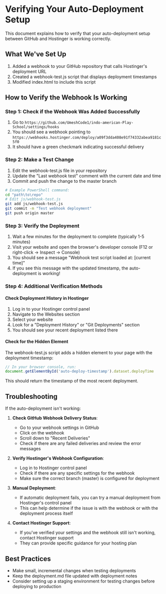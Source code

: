 # Verifying Your Auto-Deployment Setup

This document explains how to verify that your auto-deployment setup between GitHub and Hostinger is working correctly.

## What We've Set Up

1. Added a webhook to your GitHub repository that calls Hostinger's deployment URL
2. Created a webhook-test.js script that displays deployment timestamps
3. Modified index.html to include this script

## How to Verify the Webhook Is Working

### Step 1: Check if the Webhook Was Added Successfully

1. Go to `https://github.com/UmeshCode1/indo-american-Play-School/settings/hooks`
2. You should see a webhook pointing to `https://webhooks.hostinger.com/deploy/a09f3dda408e91f74332abea9181c5f0`
3. It should have a green checkmark indicating successful delivery

### Step 2: Make a Test Change

1. Edit the webhook-test.js file in your repository
2. Update the "Last webhook test" comment with the current date and time
3. Commit and push the change to the master branch

```bash
# Example PowerShell command:
cd "path\to\repo"
# Edit js/webhook-test.js
git add js/webhook-test.js
git commit -m "Test webhook deployment"
git push origin master
```

### Step 3: Verify the Deployment

1. Wait a few minutes for the deployment to complete (typically 1-5 minutes)
2. Visit your website and open the browser's developer console (F12 or right-click → Inspect → Console)
3. You should see a message "Webhook test script loaded at: [current time]"
4. If you see this message with the updated timestamp, the auto-deployment is working!

### Step 4: Additional Verification Methods

#### Check Deployment History in Hostinger

1. Log in to your Hostinger control panel
2. Navigate to the Websites section
3. Select your website
4. Look for a "Deployment History" or "Git Deployments" section
5. You should see your recent deployment listed there

#### Check for the Hidden Element

The webhook-test.js script adds a hidden element to your page with the deployment timestamp:

```javascript
// In your browser console, run:
document.getElementById('auto-deploy-timestamp').dataset.deployTime
```

This should return the timestamp of the most recent deployment.

## Troubleshooting

If the auto-deployment isn't working:

1. **Check GitHub Webhook Delivery Status**:
   - Go to your webhook settings in GitHub
   - Click on the webhook
   - Scroll down to "Recent Deliveries"
   - Check if there are any failed deliveries and review the error messages

2. **Verify Hostinger's Webhook Configuration**:
   - Log in to Hostinger control panel
   - Check if there are any specific settings for the webhook
   - Make sure the correct branch (master) is configured for deployment

3. **Manual Deployment**:
   - If automatic deployment fails, you can try a manual deployment from Hostinger's control panel
   - This can help determine if the issue is with the webhook or with the deployment process itself

4. **Contact Hostinger Support**:
   - If you've verified your settings and the webhook still isn't working, contact Hostinger support
   - They can provide specific guidance for your hosting plan

## Best Practices

- Make small, incremental changes when testing deployments
- Keep the deployment.md file updated with deployment notes
- Consider setting up a staging environment for testing changes before deploying to production
